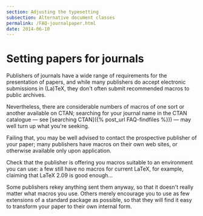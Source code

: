 ```yaml
---
section: Adjusting the typesetting
subsection: Alternative document classes
permalink: /FAQ-journalpaper.html
date: 2014-06-10
---
```


# Setting papers for journals

Publishers of journals have a wide range of requirements for the
presentation of papers, and while many publishers do accept electronic
submissions in (La)TeX, they don't often submit recommended macros to
public archives.

Nevertheless, there are considerable numbers of macros of one sort or
another available on CTAN; searching for your journal name in
the CTAN catalogue&nbsp;&mdash; see 
[searching CTAN]({% post_url FAQ-findfiles %}))&nbsp;&mdash;
may well turn up what you're seeking.

Failing that, you may be well advised to contact the prospective
publisher of your paper; many publishers have macros on their own web
sites, or otherwise available only upon application.

Check that the publisher is offering you macros suitable to an
environment you can use: a few still have no macros for current
LaTeX, for example, claiming that LaTeX 2.09 is good enough&hellip;

Some publishers rekey anything sent them anyway, so that it doesn't
really matter what macros you use.  Others merely encourage you to use
as few extensions of a standard package as possible, so that they will
find it easy to transform your paper to their own internal form.

